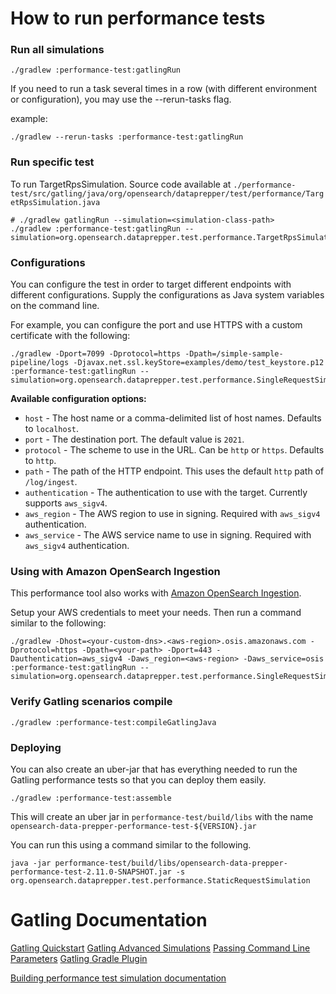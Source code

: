# How to run performance tests

### Run all simulations
```shell
./gradlew :performance-test:gatlingRun
```

If you need to run a task several times in a row (with different environment or configuration), you may use the --rerun-tasks flag.

example:

```shell
./gradlew --rerun-tasks :performance-test:gatlingRun
```

### Run specific test

To run TargetRpsSimulation. Source code available at `./performance-test/src/gatling/java/org/opensearch/dataprepper/test/performance/TargetRpsSimulation.java`

```shell
# ./gradlew gatlingRun --simulation=<simulation-class-path>
./gradlew :performance-test:gatlingRun --simulation=org.opensearch.dataprepper.test.performance.TargetRpsSimulation
```

### Configurations

You can configure the test in order to target different endpoints with different configurations.
Supply the configurations as Java system variables on the command line.

For example, you can configure the port and use HTTPS with a custom certificate with the following:

```
./gradlew -Dport=7099 -Dprotocol=https -Dpath=/simple-sample-pipeline/logs -Djavax.net.ssl.keyStore=examples/demo/test_keystore.p12 :performance-test:gatlingRun --simulation=org.opensearch.dataprepper.test.performance.SingleRequestSimulation
```

**Available configuration options:**

* `host` - The host name or a comma-delimited list of host names. Defaults to `localhost`.
* `port` - The destination port. The default value is `2021`.
* `protocol` - The scheme to use in the URL. Can be `http` or `https`. Defaults to `http`.
* `path` - The path of the HTTP endpoint. This uses the default `http` path of `/log/ingest`.
* `authentication` - The authentication to use with the target. Currently supports `aws_sigv4`.
* `aws_region` - The AWS region to use in signing. Required with `aws_sigv4` authentication.
* `aws_service` - The AWS service name to use in signing. Required with `aws_sigv4` authentication.


### Using with Amazon OpenSearch Ingestion

This performance tool also works with [Amazon OpenSearch Ingestion](https://docs.aws.amazon.com/opensearch-service/latest/developerguide/ingestion.html).

Setup your AWS credentials to meet your needs. Then run a command similar to the following:

```
./gradlew -Dhost=<your-custom-dns>.<aws-region>.osis.amazonaws.com -Dprotocol=https -Dpath=<your-path> -Dport=443 -Dauthentication=aws_sigv4 -Daws_region=<aws-region> -Daws_service=osis :performance-test:gatlingRun --simulation=org.opensearch.dataprepper.test.performance.SingleRequestSimulation
```

### Verify Gatling scenarios compile
```shell
./gradlew :performance-test:compileGatlingJava
```

### Deploying

You can also create an uber-jar that has everything needed to run the Gatling performance tests so that you can
deploy them easily.

```shell
./gradlew :performance-test:assemble
```

This will create an uber jar in `performance-test/build/libs` with the name `opensearch-data-prepper-performance-test-${VERSION}.jar`

You can run this using a command similar to the following.

```shell
java -jar performance-test/build/libs/opensearch-data-prepper-performance-test-2.11.0-SNAPSHOT.jar -s org.opensearch.dataprepper.test.performance.StaticRequestSimulation
```

# Gatling Documentation
[Gatling Quickstart](https://gatling.io/docs/gatling/tutorials/quickstart/)
[Gatling Advanced Simulations](https://gatling.io/docs/gatling/tutorials/advanced/)
[Passing Command Line Parameters](https://gatling.io/docs/gatling/guides/passing_parameters/)
[Gatling Gradle Plugin](https://gatling.io/docs/gatling/reference/current/extensions/gradle_plugin/)

[Building performance test simulation documentation](../docs/simulation_development.md)
